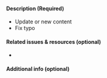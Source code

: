 <!-- Thank you for opening a PR! We really appreciate you taking the time to help out 🙌 -->

#### Description (Required)

- Update or new content
- Fix typo

<!-- Please, describe the changes and updates you are proposing and why -->

#### Related issues & resources (optional)

- [<commit id>](url)

#### Additional info (optional)

<!-- Images and important information about the content os this PR -->

<!-- Comments will not be shown in the final proposal -->
<!-- Delete or add anything you think or consider necessary -->
